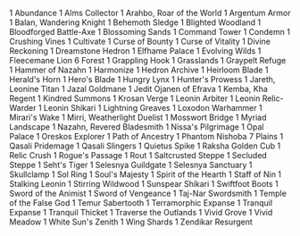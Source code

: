 1 Abundance
1 Alms Collector
1 Arahbo, Roar of the World
1 Argentum Armor
1 Balan, Wandering Knight
1 Behemoth Sledge
1 Blighted Woodland
1 Bloodforged Battle-Axe
1 Blossoming Sands
1 Command Tower
1 Condemn
1 Crushing Vines
1 Cultivate
1 Curse of Bounty
1 Curse of Vitality
1 Divine Reckoning
1 Dreamstone Hedron
1 Elfhame Palace
1 Evolving Wilds
1 Fleecemane Lion
6 Forest
1 Grappling Hook
1 Grasslands
1 Graypelt Refuge
1 Hammer of Nazahn
1 Harmonize
1 Hedron Archive
1 Heirloom Blade
1 Herald's Horn
1 Hero's Blade
1 Hungry Lynx
1 Hunter's Prowess
1 Jareth, Leonine Titan
1 Jazal Goldmane
1 Jedit Ojanen of Efrava
1 Kemba, Kha Regent
1 Kindred Summons
1 Krosan Verge
1 Leonin Arbiter
1 Leonin Relic-Warder
1 Leonin Shikari
1 Lightning Greaves
1 Loxodon Warhammer
1 Mirari's Wake
1 Mirri, Weatherlight Duelist
1 Mosswort Bridge
1 Myriad Landscape
1 Nazahn, Revered Bladesmith
1 Nissa's Pilgrimage
1 Opal Palace
1 Oreskos Explorer
1 Path of Ancestry
1 Phantom Nishoba
7 Plains
1 Qasali Pridemage
1 Qasali Slingers
1 Quietus Spike
1 Raksha Golden Cub
1 Relic Crush
1 Rogue's Passage
1 Rout
1 Saltcrusted Steppe
1 Secluded Steppe
1 Seht's Tiger
1 Selesnya Guildgate
1 Selesnya Sanctuary
1 Skullclamp
1 Sol Ring
1 Soul's Majesty
1 Spirit of the Hearth
1 Staff of Nin
1 Stalking Leonin
1 Stirring Wildwood
1 Sunspear Shikari
1 Swiftfoot Boots
1 Sword of the Animist
1 Sword of Vengeance
1 Taj-Nar Swordsmith
1 Temple of the False God
1 Temur Sabertooth
1 Terramorphic Expanse
1 Tranquil Expanse
1 Tranquil Thicket
1 Traverse the Outlands
1 Vivid Grove
1 Vivid Meadow
1 White Sun's Zenith
1 Wing Shards
1 Zendikar Resurgent